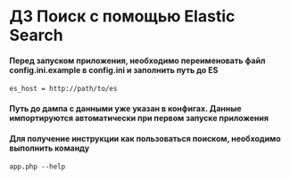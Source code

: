 # ДЗ Поиск с помощью Elastic Search

#### Перед запуском приложения, необходимо переименовать файл **config.ini.example** в **config.ini** и заполнить путь до ES
    es_host = http://path/to/es

#### Путь до дампа с данными уже указан в конфигах.  Данные импортируются автоматически при первом запуске приложения
#### Для получение инструкции как пользоваться поиском, необходимо выполнить команду
    app.php --help
